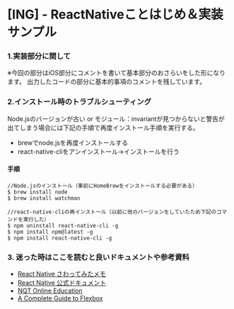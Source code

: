# [ING] - ReactNativeことはじめ＆実装サンプル

### 1.実装部分に関して

※今回の部分はiOS部分にコメントを書いて基本部分のおさらいをした形になります。
出力したコードの部分に基本的事項のコメントを残しています。

### 2.インストール時のトラブルシューティング

Node.jsのバージョンが古い or モジュール：invariantが見つからないと警告が出てしまう場合には下記の手順で再度インストール手順を実行する。

+ brewでnode.jsを再度インストールする
+ react-native-cliをアンインストール→インストールを行う

#### 手順

```
//Node.jsのインストール（事前にHomeBrewをインストールする必要がある）
$ brew install node
$ brew install watchman

//react-native-cliの再インストール（以前に他のバージョンをしていたため下記のコマンドを実行した）
$ npm uninstall react-native-cli -g
$ npm install npm@latest -g
$ npm install react-native-cli -g
```
### 3. 迷った時はここを読むと良いドキュメントや参考資料

+ [React Native さわってみたメモ](http://blog.koogawa.com/entry/2017/02/05/084611)
+ [React Native 公式ドキュメント](https://facebook.github.io/react-native/docs/getting-started.html)
+ [NQT Online Education](https://www.youtube.com/playlist?list=PLPEXdvrIYLsyFc1EVVr_YVtxU9icYfaWs)
+ [A Complete Guide to Flexbox](https://css-tricks.com/snippets/css/a-guide-to-flexbox/)
